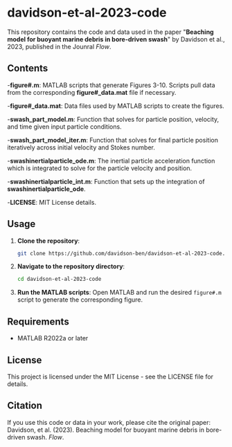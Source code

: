 # davidson-et-al-2023-code

This repository contains the code and data used in the paper "**Beaching model for buoyant marine debris in bore-driven swash**" by Davidson et al., 2023, published in the Jounral _Flow_.

## Contents
-**figure#.m**: MATLAB scripts that generate Figures 3-10.  Scripts pull data from the corresponding **figure#_data.mat** file if necessary.

-**figure#_data.mat**: Data files used by MATLAB scripts to create the figures.

-**swash_part_model.m**: Function that solves for particle position, velocity, and time given input particle conditions.

-**swash_part_model_iter.m**: Function that solves for final particle position iteratively across initial velocity and Stokes number.

-**swashinertialparticle_ode.m**: The inertial particle acceleration function which is integrated to solve for the particle velocity and position.

-**swashinertialparticle_int.m**: Function that sets up the integration of **swashinertialparticle_ode**.

-**LICENSE**: MIT License details.

## Usage

1. **Clone the repository**:
    ```bash
    git clone https://github.com/davidson-ben/davidson-et-al-2023-code.git
    ```
2. **Navigate to the repository directory**:
    ```bash
    cd davidson-et-al-2023-code
    ```
3. **Run the MATLAB scripts**:
    Open MATLAB and run the desired `figure#.m` script to generate the corresponding figure.

## Requirements

- MATLAB R2022a or later

## License

This project is licensed under the MIT License - see the LICENSE file for details.

## Citation

If you use this code or data in your work, please cite the original paper:
Davidson, et al. (2023). Beaching model for buoyant marine debris in bore-driven swash. *Flow*.
